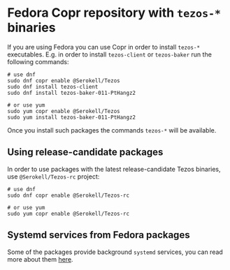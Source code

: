 <!--
   - SPDX-FileCopyrightText: 2021 Oxhead Alpha
   - SPDX-License-Identifier: LicenseRef-MIT-OA
   -->
# Fedora Copr repository with `tezos-*` binaries

If you are using Fedora you can use Copr in order to install `tezos-*`
executables.
E.g. in order to install `tezos-client` or `tezos-baker` run the following commands:
```
# use dnf
sudo dnf copr enable @Serokell/Tezos
sudo dnf install tezos-client
sudo dnf install tezos-baker-011-PtHangz2

# or use yum
sudo yum copr enable @Serokell/Tezos
sudo yum install tezos-baker-011-PtHangz2
```
Once you install such packages the commands `tezos-*` will be available.

## Using release-candidate packages

In order to use packages with the latest release-candidate Tezos binaries,
use `@Serokell/Tezos-rc` project:
```
# use dnf
sudo dnf copr enable @Serokell/Tezos-rc

# or use yum
sudo yum copr enable @Serokell/Tezos-rc
```

## Systemd services from Fedora packages

Some of the packages provide background `systemd` services, you can read more about them
[here](../systemd.md#ubuntu-and-fedora).
